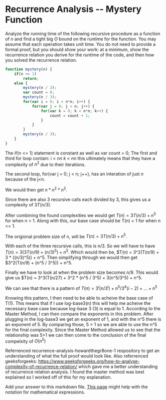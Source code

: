 # Recurrence Analysis -- Mystery Function

Analyze the running time of the following recursive procedure as a function of
$n$ and find a tight big $O$ bound on the runtime for the function. You may
assume that each operation takes unit time. You do not need to provide a formal
proof, but you should show your work: at a minimum, show the recurrence relation
you derive for the runtime of the code, and then how you solved the recurrence
relation.

```javascript
function mystery(n) {
    if(n <= 1)
        return;
    else {
        mystery(n / 3);
        var count = 0;
        mystery(n / 3);
        for(var i = 0; i < n*n; i++) {
            for(var j = 0; j < n; j++) {
                for(var k = 0; k < n*n; k++) {
                    count = count + 1;
                }
            }
        }
        mystery(n / 3);
    }
}
```
The if(n <= 1) statement is constant as well as var count = 0;
The first and third for loop contain:
i < n*n
k < n*n
this ultimately means that they have a complexity of $n^2$ due to their iterations. 

The second loop, for(var j = 0; j < n; j++), has an interation of just $n$ because of the j<n.

We would then get $n * n^2 * n^2$.

Since there are also 3 recursive calls each divided by 3, this gives us a complexity of $3T(n/3)$. 

After combining the found complexities we would get $T(n) = 3T(n/3) + n^5$ for when n > 1. Along with this, our base case should be T(n) = 1 for when n <= 1. 

The origional problem size of n, will be $T(n) = 3T(n/3) + n^5$. 

With each of the three recursive calls, this is n/3. So we will have to have $T(n) = 3(3T(n/9) + (n/3)^5) + n^5$. Which would then be, $T(n) = 3^2(T(n/9) + 3 * ((n/3)^5)) + n^5. Then simplifying through we would then get $3^2(T(n/9) + (n^5 / 3^5)) + n^5. 

Finally we have to look at when the problem size becomes n/9. This would give us $T(n) = 3^3(T(n/27) + 3^2 * (n^5 / 3^5) + 3(n^5/3^5) + n^5. 

We can see that there is a pattern of $T(n) = 3^i (n/3^i) + n^5/3^4(i-2) + ... + n^5$

Knowing this pattern, I then need to be able to acheive the base case of T(1). This means that if I use log-base3(n) this will help me acheive the necessary base case because log-base 3 (3) is equal to 1. According to the Master Method, I can then compare the exponents in this problem. After plugging in the log-base3 we get an exponent of 1, and with the n^5 there is an exponent of 5. By comparing those, 5 > 1 so we are able to use the n^5 for the final complexity. Since the Master Method allowed us to see that the relationship was 5>1 we can then come to the conclusion of the final compelxity of $O(n^5)$


Referrenced recurrence-analysis-howardthegr8one-1 respository to get an understanding of what the full proof would look like. Also referrenced geeksforgeeks: https://www.geeksforgeeks.org/how-to-analyse-complexity-of-recurrence-relation/ which gave me a better understanding of recurrence relation analysis. I found the master method was best explained so I worked off of this for my explanation. 

Add your answer to this markdown file. [This
page](https://docs.github.com/en/get-started/writing-on-github/working-with-advanced-formatting/writing-mathematical-expressions)
might help with the notation for mathematical expressions.
